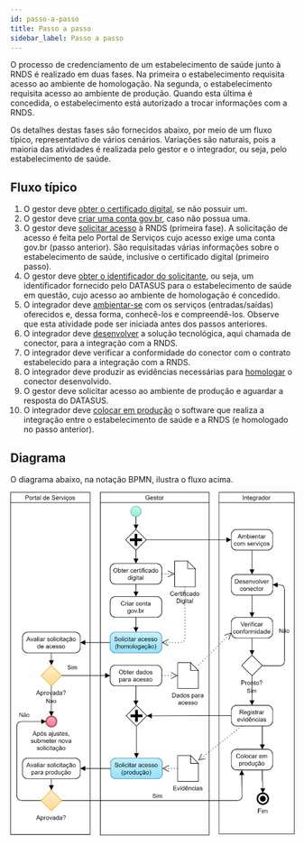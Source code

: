 ```yaml
---
id: passo-a-passo
title: Passo a passo
sidebar_label: Passo a passo
---
```


O processo de credenciamento de um estabelecimento de saúde
junto à RNDS é realizado em duas fases. Na primeira o estabelecimento requisita acesso ao ambiente de homologação. Na segunda, o estabelecimento requisita acesso ao ambiente de produção. Quando esta última é
concedida, o estabelecimento está autorizado a trocar informações com a RNDS.

Os detalhes destas fases são fornecidos abaixo, por meio de um fluxo típico, representativo de vários cenários. Variações são naturais, pois a maioria das atividades é realizada pelo gestor e o integrador, ou seja, pelo estabelecimento de saúde.

## Fluxo típico

1. O gestor deve [obter o certificado digital](publico-alvo/gestor/certificado), se não possuir um.
1. O gestor deve [criar uma conta gov.br](publico-alvo/gestor/gov.br), caso não possua uma.
1. O gestor deve [solicitar acesso](publico-alvo/gestor/portal) à RNDS (primeira fase). A solicitação de acesso é feita pelo Portal de Serviços cujo acesso exige uma conta gov.br (passo anterior). São requisitadas várias informações sobre o estabelecimento de saúde, inclusive o certificado digital (primeiro passo).
1. O gestor deve [obter o identificador do solicitante](publico-alvo/gestor/identificador), ou seja, um identificador fornecido pelo DATASUS para o estabelecimento de saúde em questão, cujo acesso ao ambiente de homologação é concedido.
1. O integrador deve [ambientar-se](publico-alvo/ti/conhecer) com os serviços (entradas/saídas) oferecidos e, dessa forma, conhecê-los e compreendê-los. Observe que esta atividade pode ser iniciada antes dos passos anteriores.
1. O integrador deve [desenvolver](publico-alvo/ti/si) a solução tecnológica, aqui chamada de conector, para a integração com a RNDS.
1. O integrador deve verificar a conformidade do conector com o contrato estabelecido para a integração com a RNDS.
1. O integrador deve produzir as evidências necessárias para [homologar](publico-alvo/ti/homologar) o conector desenvolvido.
1. O gestor deve solicitar acesso ao ambiente de produção e aguardar a resposta do DATASUS.
1. O integrador deve [colocar em produção](publico-alvo/ti/producao) o software que realiza a integração entre o estabelecimento de saúde e a RNDS (e homologado no passo anterior).

## Diagrama

O diagrama abaixo, na notação BPMN, ilustra o fluxo acima.

![](../static/img/rnds-processo-credenciamento.png)
